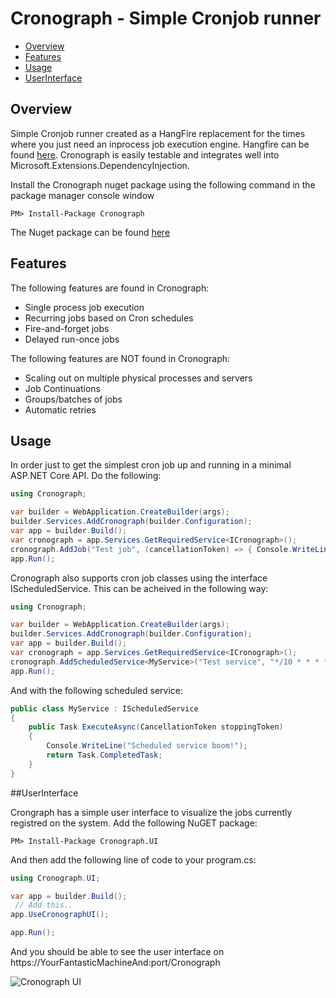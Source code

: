 # Cronograph - Simple Cronjob runner

<!-- MarkdownTOC -->
- [Overview](#overview)
- [Features](#features)
- [Usage](#usage)
- [UserInterface](#UserInterface)
<!-- /MarkdownTOC -->

## Overview

Simple Cronjob runner created as a HangFire replacement for the times where you just need an inprocess job execution engine. Hangfire can be found [here](https://www.hangfire.io/).
Cronograph is easily testable and integrates well into Microsoft.Extensions.DependencyInjection. 

Install the Cronograph nuget package using the following command in the package manager console window

```
PM> Install-Package Cronograph
```

The Nuget package can be found [here](https://www.nuget.org/packages/Cronograph)

## Features

The following features are found in Cronograph:
 * Single process job execution
 * Recurring jobs based on Cron schedules
 * Fire-and-forget jobs
 * Delayed run-once jobs

The following features are NOT found in Cronograph:
 * Scaling out on multiple physical processes and servers
 * Job Continuations
 * Groups/batches of jobs
 * Automatic retries

## Usage

In order just to get the simplest cron job up and running in a minimal ASP.NET Core API. Do the following:

```csharp
using Cronograph;

var builder = WebApplication.CreateBuilder(args);
builder.Services.AddCronograph(builder.Configuration);
var app = builder.Build();
var cronograph = app.Services.GetRequiredService<ICronograph>();
cronograph.AddJob("Test job", (cancellationToken) => { Console.WriteLine("Boom!"); return Task.CompletedTask; }, "*/10 * * * * *");
app.Run();
```

Cronograph also supports cron job classes using the interface IScheduledService. This can be acheived in the following way:

```csharp
using Cronograph;

var builder = WebApplication.CreateBuilder(args);
builder.Services.AddCronograph(builder.Configuration);
var app = builder.Build();
var cronograph = app.Services.GetRequiredService<ICronograph>();
cronograph.AddScheduledService<MyService>("Test service", "*/10 * * * * *");
app.Run();
```

And with the following scheduled service:

```csharp
public class MyService : IScheduledService
{
    public Task ExecuteAsync(CancellationToken stoppingToken)
    {
        Console.WriteLine("Scheduled service boom!");
        return Task.CompletedTask;
    }
}
```

##UserInterface

Crongraph has a simple user interface to visualize the jobs currently registred on the system. Add the following NuGET package:

```
PM> Install-Package Cronograph.UI
```

And then add the following line of code to your program.cs:

```csharp
using Cronograph.UI;

var app = builder.Build();
 // Add this..
app.UseCronographUI();

app.Run();
```

And you should be able to see the user interface on https://YourFantasticMachineAnd:port/Cronograph

![Cronograph UI](https://github.com/[username]/[reponame]/blob/[branch]/image.jpg?raw=true)

